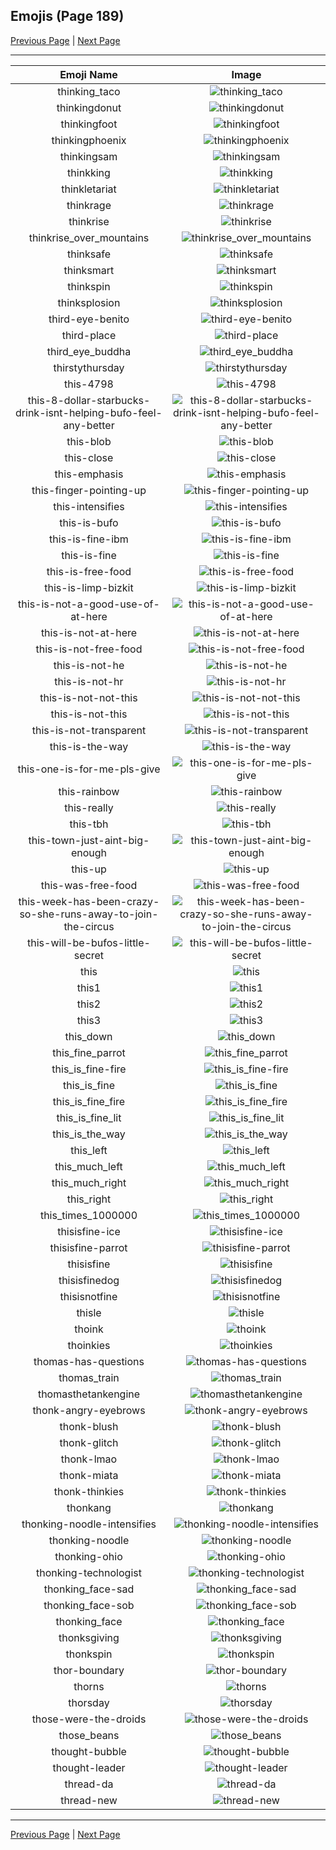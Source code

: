 
## Emojis (Page 189)

[Previous Page](/docs/hc/page-t-0188.md)
  | [Next Page](/docs/hc/page-t-0190.md)

<hr />

|Emoji Name|Image|
| :-: | :-: |
|thinking_taco| ![thinking_taco](/emojis/hc/thinking_taco.png)|
|thinkingdonut| ![thinkingdonut](/emojis/hc/thinkingdonut.png)|
|thinkingfoot| ![thinkingfoot](/emojis/hc/thinkingfoot.jpg)|
|thinkingphoenix| ![thinkingphoenix](/emojis/hc/thinkingphoenix.gif)|
|thinkingsam| ![thinkingsam](/emojis/hc/thinkingsam.png)|
|thinkking| ![thinkking](/emojis/hc/thinkking.gif)|
|thinkletariat| ![thinkletariat](/emojis/hc/thinkletariat.png)|
|thinkrage| ![thinkrage](/emojis/hc/thinkrage.png)|
|thinkrise| ![thinkrise](/emojis/hc/thinkrise.png)|
|thinkrise_over_mountains| ![thinkrise_over_mountains](/emojis/hc/thinkrise_over_mountains.png)|
|thinksafe| ![thinksafe](/emojis/hc/thinksafe.png)|
|thinksmart| ![thinksmart](/emojis/hc/thinksmart.png)|
|thinkspin| ![thinkspin](/emojis/hc/thinkspin.gif)|
|thinksplosion| ![thinksplosion](/emojis/hc/thinksplosion.gif)|
|third-eye-benito| ![third-eye-benito](/emojis/hc/third-eye-benito.jpg)|
|third-place| ![third-place](/emojis/hc/third-place.png)|
|third_eye_buddha| ![third_eye_buddha](/emojis/hc/third_eye_buddha.gif)|
|thirstythursday| ![thirstythursday](/emojis/hc/thirstythursday.png)|
|this-4798| ![this-4798](/emojis/hc/this-4798.png)|
|this-8-dollar-starbucks-drink-isnt-helping-bufo-feel-any-better| ![this-8-dollar-starbucks-drink-isnt-helping-bufo-feel-any-better](/emojis/hc/this-8-dollar-starbucks-drink-isnt-helping-bufo-feel-any-better.png)|
|this-blob| ![this-blob](/emojis/hc/this-blob.png)|
|this-close| ![this-close](/emojis/hc/this-close.png)|
|this-emphasis| ![this-emphasis](/emojis/hc/this-emphasis.gif)|
|this-finger-pointing-up| ![this-finger-pointing-up](/emojis/hc/this-finger-pointing-up.gif)|
|this-intensifies| ![this-intensifies](/emojis/hc/this-intensifies.gif)|
|this-is-bufo| ![this-is-bufo](/emojis/hc/this-is-bufo.png)|
|this-is-fine-ibm| ![this-is-fine-ibm](/emojis/hc/this-is-fine-ibm.png)|
|this-is-fine| ![this-is-fine](/emojis/hc/this-is-fine.gif)|
|this-is-free-food| ![this-is-free-food](/emojis/hc/this-is-free-food.png)|
|this-is-limp-bizkit| ![this-is-limp-bizkit](/emojis/hc/this-is-limp-bizkit.jpg)|
|this-is-not-a-good-use-of-at-here| ![this-is-not-a-good-use-of-at-here](/emojis/hc/this-is-not-a-good-use-of-at-here.png)|
|this-is-not-at-here| ![this-is-not-at-here](/emojis/hc/this-is-not-at-here.png)|
|this-is-not-free-food| ![this-is-not-free-food](/emojis/hc/this-is-not-free-food.png)|
|this-is-not-he| ![this-is-not-he](/emojis/hc/this-is-not-he.png)|
|this-is-not-hr| ![this-is-not-hr](/emojis/hc/this-is-not-hr.gif)|
|this-is-not-not-this| ![this-is-not-not-this](/emojis/hc/this-is-not-not-this.png)|
|this-is-not-this| ![this-is-not-this](/emojis/hc/this-is-not-this.png)|
|this-is-not-transparent| ![this-is-not-transparent](/emojis/hc/this-is-not-transparent.png)|
|this-is-the-way| ![this-is-the-way](/emojis/hc/this-is-the-way.png)|
|this-one-is-for-me-pls-give| ![this-one-is-for-me-pls-give](/emojis/hc/this-one-is-for-me-pls-give.png)|
|this-rainbow| ![this-rainbow](/emojis/hc/this-rainbow.gif)|
|this-really| ![this-really](/emojis/hc/this-really.gif)|
|this-tbh| ![this-tbh](/emojis/hc/this-tbh.png)|
|this-town-just-aint-big-enough| ![this-town-just-aint-big-enough](/emojis/hc/this-town-just-aint-big-enough.gif)|
|this-up| ![this-up](/emojis/hc/this-up.png)|
|this-was-free-food| ![this-was-free-food](/emojis/hc/this-was-free-food.png)|
|this-week-has-been-crazy-so-she-runs-away-to-join-the-circus| ![this-week-has-been-crazy-so-she-runs-away-to-join-the-circus](/emojis/hc/this-week-has-been-crazy-so-she-runs-away-to-join-the-circus.png)|
|this-will-be-bufos-little-secret| ![this-will-be-bufos-little-secret](/emojis/hc/this-will-be-bufos-little-secret.gif)|
|this| ![this](/emojis/hc/this.gif)|
|this1| ![this1](/emojis/hc/this1.png)|
|this2| ![this2](/emojis/hc/this2.gif)|
|this3| ![this3](/emojis/hc/this3.gif)|
|this_down| ![this_down](/emojis/hc/this_down.png)|
|this_fine_parrot| ![this_fine_parrot](/emojis/hc/this_fine_parrot.gif)|
|this_is_fine-fire| ![this_is_fine-fire](/emojis/hc/this_is_fine-fire.gif)|
|this_is_fine| ![this_is_fine](/emojis/hc/this_is_fine.gif)|
|this_is_fine_fire| ![this_is_fine_fire](/emojis/hc/this_is_fine_fire.gif)|
|this_is_fine_lit| ![this_is_fine_lit](/emojis/hc/this_is_fine_lit.gif)|
|this_is_the_way| ![this_is_the_way](/emojis/hc/this_is_the_way.jpg)|
|this_left| ![this_left](/emojis/hc/this_left.png)|
|this_much_left| ![this_much_left](/emojis/hc/this_much_left.png)|
|this_much_right| ![this_much_right](/emojis/hc/this_much_right.png)|
|this_right| ![this_right](/emojis/hc/this_right.png)|
|this_times_1000000| ![this_times_1000000](/emojis/hc/this_times_1000000.gif)|
|thisisfine-ice| ![thisisfine-ice](/emojis/hc/thisisfine-ice.gif)|
|thisisfine-parrot| ![thisisfine-parrot](/emojis/hc/thisisfine-parrot.gif)|
|thisisfine| ![thisisfine](/emojis/hc/thisisfine.png)|
|thisisfinedog| ![thisisfinedog](/emojis/hc/thisisfinedog.png)|
|thisisnotfine| ![thisisnotfine](/emojis/hc/thisisnotfine.png)|
|thisle| ![thisle](/emojis/hc/thisle.png)|
|thoink| ![thoink](/emojis/hc/thoink.png)|
|thoinkies| ![thoinkies](/emojis/hc/thoinkies.png)|
|thomas-has-questions| ![thomas-has-questions](/emojis/hc/thomas-has-questions.png)|
|thomas_train| ![thomas_train](/emojis/hc/thomas_train.png)|
|thomasthetankengine| ![thomasthetankengine](/emojis/hc/thomasthetankengine.jpg)|
|thonk-angry-eyebrows| ![thonk-angry-eyebrows](/emojis/hc/thonk-angry-eyebrows.png)|
|thonk-blush| ![thonk-blush](/emojis/hc/thonk-blush.png)|
|thonk-glitch| ![thonk-glitch](/emojis/hc/thonk-glitch.gif)|
|thonk-lmao| ![thonk-lmao](/emojis/hc/thonk-lmao.png)|
|thonk-miata| ![thonk-miata](/emojis/hc/thonk-miata.png)|
|thonk-thinkies| ![thonk-thinkies](/emojis/hc/thonk-thinkies.png)|
|thonkang| ![thonkang](/emojis/hc/thonkang.png)|
|thonking-noodle-intensifies| ![thonking-noodle-intensifies](/emojis/hc/thonking-noodle-intensifies.gif)|
|thonking-noodle| ![thonking-noodle](/emojis/hc/thonking-noodle.png)|
|thonking-ohio| ![thonking-ohio](/emojis/hc/thonking-ohio.png)|
|thonking-technologist| ![thonking-technologist](/emojis/hc/thonking-technologist.png)|
|thonking_face-sad| ![thonking_face-sad](/emojis/hc/thonking_face-sad.png)|
|thonking_face-sob| ![thonking_face-sob](/emojis/hc/thonking_face-sob.png)|
|thonking_face| ![thonking_face](/emojis/hc/thonking_face.png)|
|thonksgiving| ![thonksgiving](/emojis/hc/thonksgiving.png)|
|thonkspin| ![thonkspin](/emojis/hc/thonkspin.gif)|
|thor-boundary| ![thor-boundary](/emojis/hc/thor-boundary.jpg)|
|thorns| ![thorns](/emojis/hc/thorns.png)|
|thorsday| ![thorsday](/emojis/hc/thorsday.gif)|
|those-were-the-droids| ![those-were-the-droids](/emojis/hc/those-were-the-droids.gif)|
|those_beans| ![those_beans](/emojis/hc/those_beans.png)|
|thought-bubble| ![thought-bubble](/emojis/hc/thought-bubble.png)|
|thought-leader| ![thought-leader](/emojis/hc/thought-leader.png)|
|thread-da| ![thread-da](/emojis/hc/thread-da.png)|
|thread-new| ![thread-new](/emojis/hc/thread-new.png)|

<hr/>

[Previous Page](/docs/hc/page-t-0188.md)
  | [Next Page](/docs/hc/page-t-0190.md)